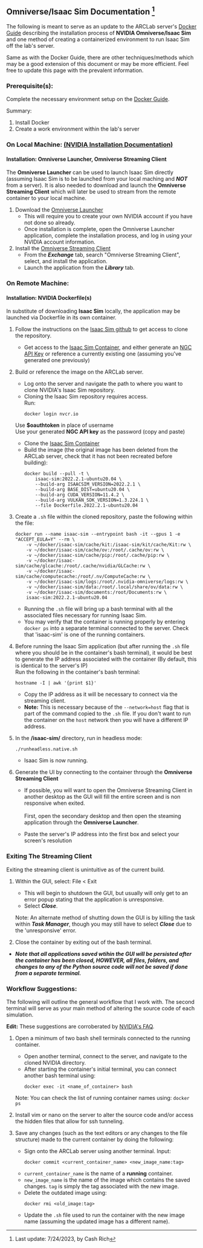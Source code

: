 ## Omniverse/Isaac Sim Documentation [^1]

The following is meant to serve as an update to the ARCLab server's [Docker Guide](https://github.com/ucsdarclab/ServerDockerGuidance/blob/main/README.md?plain=1) describing the installation process of **NVIDIA Omniverse/Isaac Sim** and one method of creating a containerized environment to run Isaac Sim off the lab's server.

Same as with the Docker Guide, there are other techniques/methods which may be a good extension of this document or may be more efficient. Feel free to update this page with the prevalent information.

### Prerequisite(s):
Complete the necessary environment setup on the [Docker Guide](https://github.com/ucsdarclab/ServerDockerGuidance/blob/main/README.md?plain=1).

Summary:
1. Install Docker
2. Create a work environment within the lab's server
### On Local Machine: [(NVIDIA Installation Documentation)](https://docs.omniverse.nvidia.com/isaacsim/latest/install_workstation.html)

#### Installation: Omniverse Launcher, Omniverse Streaming Client
The **Omniverse Launcher** can be used to launch Isaac Sim directly (assuming Isaac Sim is to be launched from your local maching and ***NOT*** from a server). It is also needed to download and launch the **Omniverse Streaming Client** which will later be used to stream from the remote container to your local machine.
1. Download the [Omniverse Launcher](https://www.nvidia.com/en-us/omniverse/download/)
    * This will require you to create your own NVIDIA account if you have not done so already.
    * Once installation is complete, open the Omniverse Launcher application, complete the installation process, and log in using your NVIDIA account information.
2. Install the [Omniverse Streaming Client](https://docs.omniverse.nvidia.com/streaming-client/104.0.0/user-manual.html)
    * From the ***Exchange*** tab, search "Omniverse Streaming Client", select, and install the application.
    * Launch the application from the ***Library*** tab.

### On Remote Machine:

#### Installation: NVIDIA Dockerfile(s)
In substitute of downloading **Isaac Sim** locally, the application may be launched via Dockerfile in its own container.
1. Follow the instructions on the [Isaac Sim github](https://github.com/NVIDIA-Omniverse/IsaacSim-dockerfiles) to get access to clone the repository. 
    * Get access to the [Isaac Sim Container](https://catalog.ngc.nvidia.com/orgs/nvidia/containers/isaac-sim), and either generate an [NGC API Key](https://docs.nvidia.com/ngc/gpu-cloud/ngc-user-guide/index.html#generating-api-key) or reference a currently existing one (assuming you've generated one previously)
2. Build or reference the image on the ARCLab server.
    * Log onto the server and navigate the path to where you want to clone NVIDIA's Isaac Sim repository.
    * Cloning the Isaac Sim repository requires access. <br/>Run:<br/>
        ```
        docker login nvcr.io
        ```
    Use **$oauthtoken** in place of username <br/>
    Use your generated **NGC API key** as the password (copy and paste) <br/>
    * Clone the [Isaac Sim Container](https://catalog.ngc.nvidia.com/orgs/nvidia/containers/isaac-sim)
    * Build the image (the original image has been deleted from the ARCLab server, check that it has not been recreated before building):<br/>
        ```
        docker build --pull -t \
            isaac-sim:2022.2.1-ubuntu20.04 \
            --build-arg ISAACSIM_VERSION=2022.2.1 \
            --build-arg BASE_DIST=ubuntu20.04 \
            --build-arg CUDA_VERSION=11.4.2 \
            --build-arg VULKAN_SDK_VERSION=1.3.224.1 \
            --file Dockerfile.2022.2.1-ubuntu20.04 
        ```
3. Create a ```.sh``` file within the cloned repository, paste the following within the file:
    ```
    docker run --name isaac-sim --entrypoint bash -it --gpus 1 -e "ACCEPT_EULA=Y" --rm \
        -v ~/docker/isaac-sim/cache/kit:/isaac-sim/kit/cache/Kit:rw \
        -v ~/docker/isaac-sim/cache/ov:/root/.cache/ov:rw \
        -v ~/docker/isaac-sim/cache/pip:/root/.cache/pip:rw \
        -v ~/docker/isaac-sim/cache/glcache:/root/.cache/nvidia/GLCache:rw \
        -v ~/docker/isaac-sim/cache/computecache:/root/.nv/ComputeCache:rw \
        -v ~/docker/isaac-sim/logs:/root/.nvidia-omniverse/logs:rw \
        -v ~/docker/isaac-sim/data:/root/.local/share/ov/data:rw \
        -v ~/docker/isaac-sim/documents:/root/Documents:rw \
        isaac-sim:2022.2.1-ubuntu20.04
    ```
    * Running the ```.sh``` file will bring up a bash terminal with all the associated files necessary for running Isaac Sim.
    * You may verify that the container is running properly by entering ```docker ps``` into a separate terminal connected to the server. Check that 'isaac-sim' is one of the running containers.
4. Before running the Isaac Sim application (but after running the ```.sh``` file where you should be in the container's bash terminal), it would be best to generate the IP address associated with the container (By default, this is identical to the server's IP) <br/>
Run the following in the container's bash terminal:
    ```
    hostname -I | awk '{print $1}'
    ```
    * Copy the IP address as it will be necessary to connect via the streaming client. 
    * **Note:** This is necessary because of the ```--network=host``` flag that is part of the command copied to the ```.sh``` file. If you don't want to run the container on the ```host``` network then you will have a different IP address.

5. In the **/isaac-sim/** directory, run in headless mode:
    ```
    ./runheadless.native.sh
    ```
    * Isaac Sim is now running.
6. Generate the UI by connecting to the container through the **Omniverse Streaming Client** 
    * If possible, you will want to open the Omniverse Streaming Client in another desktop as the GUI will fill the entire screen and is non responsive when exited. <br> <br/>
    First, open the secondary desktop and then open the steaming application through the **Omniverse Launcher**.

    * Paste the server's IP address into the first box and select your screen's resolution

### Exiting The Streaming Client

Exiting the streaming client is unintuitive as of the current build.
1. Within the GUI, select: File < Exit
    * This will begin to shutdown the GUI, but usually will only get to an error popup stating that the application is unresponsive.
    * Select ***Close***.

    Note: An alternate method of shutting down the GUI is by killing the task within ***Task Manager***, though you may still have to select ***Close*** due to the 'unresponsive' error.
2. Close the container by exiting out of the bash terminal.
* ***Note that all applications saved wtihin the GUI will be persisted after the container has been closed, HOWEVER, all files, folders, and changes to any of the Python source code will not be saved if done from a separate terminal.***

### Workflow Suggestions:
The following will outline the general workflow that I work with. The second terminal will serve as your main method of altering the source code of each simulation.

**Edit:** These suggestions are corroberated by [NVIDIA's FAQ](https://docs.omniverse.nvidia.com/isaacsim/latest/install_faq.html#isaac-sim-setup-net-host). 
1. Open a minimum of two bash shell terminals connected to the running container.
    * Open another terminal, connect to the server, and navigate to the cloned NVIDIA directory.
    * After starting the container's initial terminal, you can connect another bash terminal using:
        ```
        docker exec -it <name_of_container> bash
        ```
    Note: You can check the list of running container names using:
        ```docker ps```

2. Install vim or nano on the server to alter the source code and/or access the hidden files that allow for ssh tunneling.

3. Save any changes (such as the text editors or any changes to the file structure) made to the current container by doing the following:
    * Sign onto the ARCLab server using another terminal. Input:
        ```
        docker commit <current_container_name> <new_image_name:tag>
        ```
    * ```current_container_name``` is the name of a **running** container.
    * ```new_image_name``` is the name of the image which contains the saved changes. ```tag``` is simply the tag associated with the new image.
    * Delete the outdated image using:
        ```
        docker rmi <old_image:tag>
        ```
    * Update the ```.sh``` file used to run the container with the new image name (assuming the updated image has a different name). 

[^1]: Last update: 7/24/2023, by Cash Rich